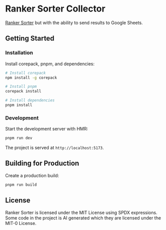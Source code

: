 # Ranker Sorter Collector

[Ranker Sorter](https://github.com/wushenrong/ranker-sorter) but with the
ability to send results to Google Sheets.

## Getting Started

### Installation

Install corepack, pnpm, and dependencies:

```sh
# Install corepack
npm install -g corepack

# Install pnpm
corepack install

# Install dependencies
pnpm install
```

### Development

Start the development server with HMR:

```sh
pnpm run dev
```

The project is served at `http://localhost:5173`.

## Building for Production

Create a production build:

```sh
pnpm run build
```

## License

Ranker Sorter is licensed under the MIT License using SPDX expressions. Some
code in the project is AI generated which they are licensed under the MIT-0
License.

